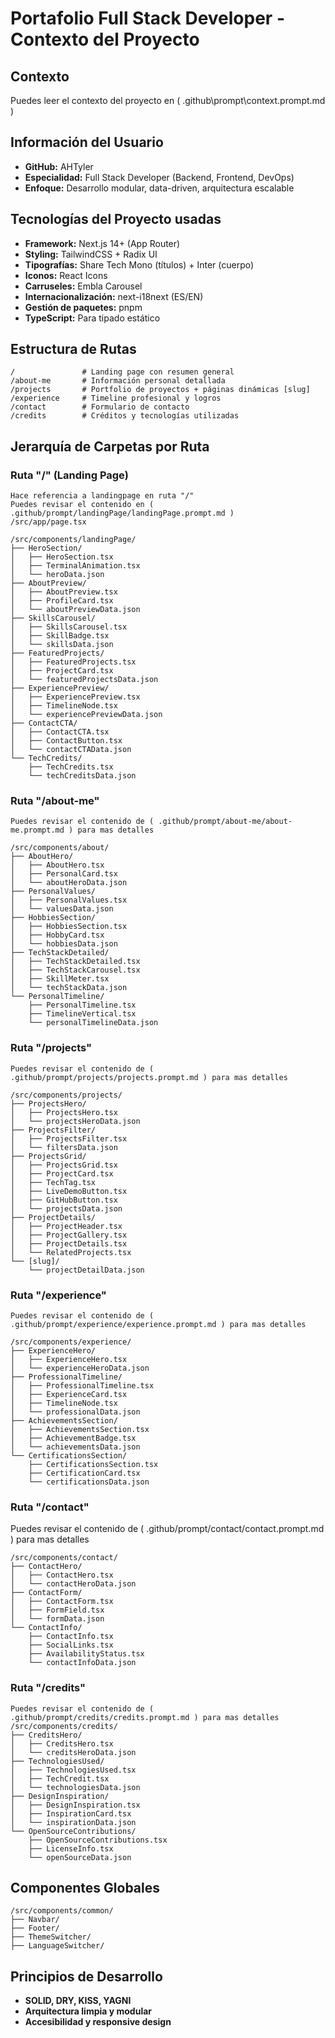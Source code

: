 # Portafolio Full Stack Developer - Contexto del Proyecto
## Contexto
Puedes leer el contexto del proyecto en ( .github\prompt\context.prompt.md )

## Información del Usuario
- **GitHub:** AHTyler
- **Especialidad:** Full Stack Developer (Backend, Frontend, DevOps)
- **Enfoque:** Desarrollo modular, data-driven, arquitectura escalable

## Tecnologías del Proyecto usadas
- **Framework:** Next.js 14+ (App Router)
- **Styling:** TailwindCSS + Radix UI
- **Tipografías:** Share Tech Mono (títulos) + Inter (cuerpo)
- **Iconos:** React Icons
- **Carruseles:** Embla Carousel
- **Internacionalización:** next-i18next (ES/EN)
- **Gestión de paquetes:** pnpm
- **TypeScript:** Para tipado estático

## Estructura de Rutas
```
/               # Landing page con resumen general
/about-me       # Información personal detallada
/projects       # Portfolio de proyectos + páginas dinámicas [slug]
/experience     # Timeline profesional y logros
/contact        # Formulario de contacto
/credits        # Créditos y tecnologías utilizadas
```

## Jerarquía de Carpetas por Ruta

### Ruta "/" (Landing Page)
```
Hace referencia a landingpage en ruta "/"
Puedes revisar el contenido en ( .github/prompt/landingPage/landingPage.prompt.md )
/src/app/page.tsx

/src/components/landingPage/
├── HeroSection/
│   ├── HeroSection.tsx
│   ├── TerminalAnimation.tsx
│   └── heroData.json
├── AboutPreview/
│   ├── AboutPreview.tsx
│   ├── ProfileCard.tsx
│   └── aboutPreviewData.json
├── SkillsCarousel/
│   ├── SkillsCarousel.tsx
│   ├── SkillBadge.tsx
│   └── skillsData.json
├── FeaturedProjects/
│   ├── FeaturedProjects.tsx
│   ├── ProjectCard.tsx
│   └── featuredProjectsData.json
├── ExperiencePreview/
│   ├── ExperiencePreview.tsx
│   ├── TimelineNode.tsx
│   └── experiencePreviewData.json
├── ContactCTA/
│   ├── ContactCTA.tsx
│   ├── ContactButton.tsx
│   └── contactCTAData.json
└── TechCredits/
    ├── TechCredits.tsx
    └── techCreditsData.json
```

### Ruta "/about-me"
```
Puedes revisar el contenido de ( .github/prompt/about-me/about-me.prompt.md ) para mas detalles

/src/components/about/
├── AboutHero/
│   ├── AboutHero.tsx
│   ├── PersonalCard.tsx
│   └── aboutHeroData.json
├── PersonalValues/
│   ├── PersonalValues.tsx
│   └── valuesData.json
├── HobbiesSection/
│   ├── HobbiesSection.tsx
│   ├── HobbyCard.tsx
│   └── hobbiesData.json
├── TechStackDetailed/
│   ├── TechStackDetailed.tsx
│   ├── TechStackCarousel.tsx
│   ├── SkillMeter.tsx
│   └── techStackData.json
└── PersonalTimeline/
    ├── PersonalTimeline.tsx
    ├── TimelineVertical.tsx
    └── personalTimelineData.json
```

### Ruta "/projects"
```
Puedes revisar el contenido de ( .github/prompt/projects/projects.prompt.md ) para mas detalles

/src/components/projects/
├── ProjectsHero/
│   ├── ProjectsHero.tsx
│   └── projectsHeroData.json
├── ProjectsFilter/
│   ├── ProjectsFilter.tsx
│   └── filtersData.json
├── ProjectsGrid/
│   ├── ProjectsGrid.tsx
│   ├── ProjectCard.tsx
│   ├── TechTag.tsx
│   ├── LiveDemoButton.tsx
│   ├── GitHubButton.tsx
│   └── projectsData.json
├── ProjectDetails/
│   ├── ProjectHeader.tsx
│   ├── ProjectGallery.tsx
│   ├── ProjectDetails.tsx
│   └── RelatedProjects.tsx
└── [slug]/
    └── projectDetailData.json
```

### Ruta "/experience"
```
Puedes revisar el contenido de ( .github/prompt/experience/experience.prompt.md ) para mas detalles

/src/components/experience/
├── ExperienceHero/
│   ├── ExperienceHero.tsx
│   └── experienceHeroData.json
├── ProfessionalTimeline/
│   ├── ProfessionalTimeline.tsx
│   ├── ExperienceCard.tsx
│   ├── TimelineNode.tsx
│   └── professionalData.json
├── AchievementsSection/
│   ├── AchievementsSection.tsx
│   ├── AchievementBadge.tsx
│   └── achievementsData.json
└── CertificationsSection/
    ├── CertificationsSection.tsx
    ├── CertificationCard.tsx
    └── certificationsData.json
```

### Ruta "/contact"

Puedes revisar el contenido de ( .github/prompt/contact/contact.prompt.md ) para mas detalles

```
/src/components/contact/
├── ContactHero/
│   ├── ContactHero.tsx
│   └── contactHeroData.json
├── ContactForm/
│   ├── ContactForm.tsx
│   ├── FormField.tsx
│   └── formData.json
└── ContactInfo/
    ├── ContactInfo.tsx
    ├── SocialLinks.tsx
    ├── AvailabilityStatus.tsx
    └── contactInfoData.json
```

### Ruta "/credits"
```
Puedes revisar el contenido de ( .github/prompt/credits/credits.prompt.md ) para mas detalles
/src/components/credits/
├── CreditsHero/
│   ├── CreditsHero.tsx
│   └── creditsHeroData.json
├── TechnologiesUsed/
│   ├── TechnologiesUsed.tsx
│   ├── TechCredit.tsx
│   └── technologiesData.json
├── DesignInspiration/
│   ├── DesignInspiration.tsx
│   ├── InspirationCard.tsx
│   └── inspirationData.json
└── OpenSourceContributions/
    ├── OpenSourceContributions.tsx
    ├── LicenseInfo.tsx
    └── openSourceData.json
```

## Componentes Globales
```
/src/components/common/
├── Navbar/
├── Footer/
├── ThemeSwitcher/
├── LanguageSwitcher/
```

## Principios de Desarrollo
- **SOLID, DRY, KISS, YAGNI**
- **Arquitectura limpia y modular**
- **Accesibilidad y responsive design**